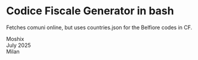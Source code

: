 # Codice Fiscale Generator in bash
Fetches comuni online, but uses countries.json for the Belfiore codes in CF. 

Moshix  
July 2025  
Milan
